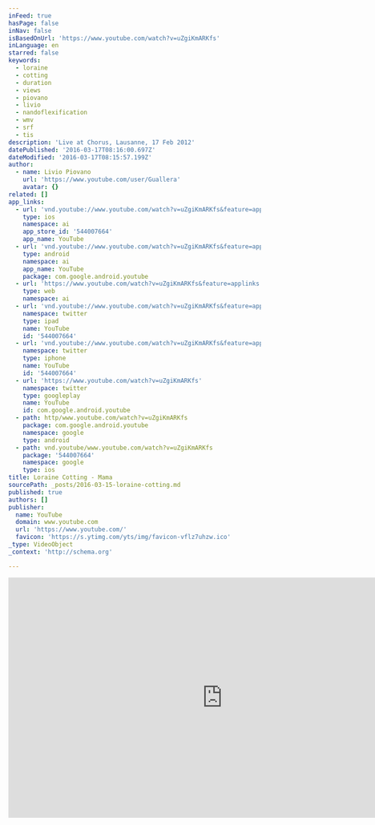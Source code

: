 ```yaml
---
inFeed: true
hasPage: false
inNav: false
isBasedOnUrl: 'https://www.youtube.com/watch?v=uZgiKmARKfs'
inLanguage: en
starred: false
keywords:
  - loraine
  - cotting
  - duration
  - views
  - piovano
  - livio
  - nandoflexification
  - wmv
  - srf
  - tis
description: 'Live at Chorus, Lausanne, 17 Feb 2012'
datePublished: '2016-03-17T08:16:00.697Z'
dateModified: '2016-03-17T08:15:57.199Z'
author:
  - name: Livio Piovano
    url: 'https://www.youtube.com/user/Guallera'
    avatar: {}
related: []
app_links:
  - url: 'vnd.youtube://www.youtube.com/watch?v=uZgiKmARKfs&feature=applinks'
    type: ios
    namespace: ai
    app_store_id: '544007664'
    app_name: YouTube
  - url: 'vnd.youtube://www.youtube.com/watch?v=uZgiKmARKfs&feature=applinks'
    type: android
    namespace: ai
    app_name: YouTube
    package: com.google.android.youtube
  - url: 'https://www.youtube.com/watch?v=uZgiKmARKfs&feature=applinks'
    type: web
    namespace: ai
  - url: 'vnd.youtube://www.youtube.com/watch?v=uZgiKmARKfs&feature=applinks'
    namespace: twitter
    type: ipad
    name: YouTube
    id: '544007664'
  - url: 'vnd.youtube://www.youtube.com/watch?v=uZgiKmARKfs&feature=applinks'
    namespace: twitter
    type: iphone
    name: YouTube
    id: '544007664'
  - url: 'https://www.youtube.com/watch?v=uZgiKmARKfs'
    namespace: twitter
    type: googleplay
    name: YouTube
    id: com.google.android.youtube
  - path: http/www.youtube.com/watch?v=uZgiKmARKfs
    package: com.google.android.youtube
    namespace: google
    type: android
  - path: vnd.youtube/www.youtube.com/watch?v=uZgiKmARKfs
    package: '544007664'
    namespace: google
    type: ios
title: Loraine Cotting - Mama
sourcePath: _posts/2016-03-15-loraine-cotting.md
published: true
authors: []
publisher:
  name: YouTube
  domain: www.youtube.com
  url: 'https://www.youtube.com/'
  favicon: 'https://s.ytimg.com/yts/img/favicon-vflz7uhzw.ico'
_type: VideoObject
_context: 'http://schema.org'

---
```

<iframe src="https://cdn.embedly.com/widgets/media.html?src=https%3A%2F%2Fwww.youtube.com%2Fembed%2FuZgiKmARKfs%3Ffeature%3Doembed&amp;url=https%3A%2F%2Fwww.youtube.com%2Fwatch%3Fv%3DuZgiKmARKfs&amp;image=https%3A%2F%2Fi.ytimg.com%2Fvi%2FuZgiKmARKfs%2Fhqdefault.jpg&amp;key=b7d04c9b404c499eba89ee7072e1c4f7&amp;type=text%2Fhtml&amp;schema=youtube" width="854" height="480" scrolling="no" frameborder="0" allowfullscreen="allowfullscreen" style=""></iframe>